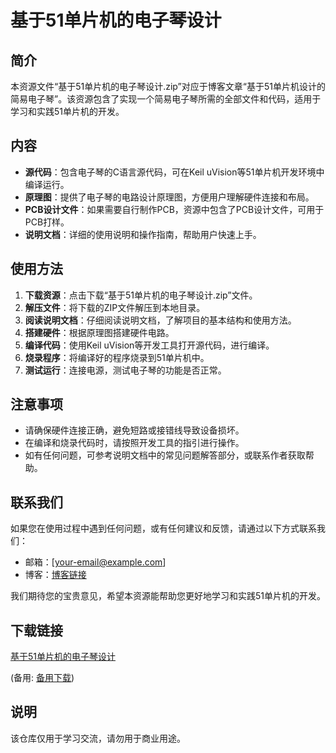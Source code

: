 # 基于51单片机的电子琴设计

## 简介
本资源文件“基于51单片机的电子琴设计.zip”对应于博客文章“基于51单片机设计的简易电子琴”。该资源包含了实现一个简易电子琴所需的全部文件和代码，适用于学习和实践51单片机的开发。

## 内容
- **源代码**：包含电子琴的C语言源代码，可在Keil uVision等51单片机开发环境中编译运行。
- **原理图**：提供了电子琴的电路设计原理图，方便用户理解硬件连接和布局。
- **PCB设计文件**：如果需要自行制作PCB，资源中包含了PCB设计文件，可用于PCB打样。
- **说明文档**：详细的使用说明和操作指南，帮助用户快速上手。

## 使用方法
1. **下载资源**：点击下载“基于51单片机的电子琴设计.zip”文件。
2. **解压文件**：将下载的ZIP文件解压到本地目录。
3. **阅读说明文档**：仔细阅读说明文档，了解项目的基本结构和使用方法。
4. **搭建硬件**：根据原理图搭建硬件电路。
5. **编译代码**：使用Keil uVision等开发工具打开源代码，进行编译。
6. **烧录程序**：将编译好的程序烧录到51单片机中。
7. **测试运行**：连接电源，测试电子琴的功能是否正常。

## 注意事项
- 请确保硬件连接正确，避免短路或接错线导致设备损坏。
- 在编译和烧录代码时，请按照开发工具的指引进行操作。
- 如有任何问题，可参考说明文档中的常见问题解答部分，或联系作者获取帮助。

## 联系我们
如果您在使用过程中遇到任何问题，或有任何建议和反馈，请通过以下方式联系我们：
- 邮箱：[your-email@example.com]
- 博客：[博客链接](https://your-blog-link.com)

我们期待您的宝贵意见，希望本资源能帮助您更好地学习和实践51单片机的开发。

## 下载链接
[基于51单片机的电子琴设计](https://pan.quark.cn/s/98f085e62435) 

(备用: [备用下载](https://pan.baidu.com/s/1KhB_BGbNO6aWl5OZuzShVA?pwd=1234))

## 说明

该仓库仅用于学习交流，请勿用于商业用途。
